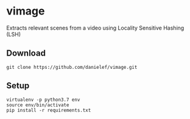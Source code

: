 # vimage
Extracts relevant scenes from a video using Locality Sensitive Hashing (LSH)

## Download

```
git clone https://github.com/danielef/vimage.git
```

## Setup
```
virtualenv -p python3.7 env
source env/bin/activate
pip install -r requirements.txt
```
